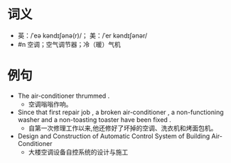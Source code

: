 # 词义
- 英：/ˈeə kəndɪʃənə(r)/； 美：/ˈer kəndɪʃənər/
- #n 空调；空气调节器；冷（暖）气机
# 例句
- The air-conditioner thrummed .
	- 空调嗡嗡作响。
- Since that first repair job , a broken air-conditioner , a non-functioning washer and a non-toasting toaster have been fixed .
	- 自第一次修理工作以来,他还修好了坏掉的空调、洗衣机和烤面包机。
- Design and Construction of Automatic Control System of Building Air-Conditioner
	- 大楼空调设备自控系统的设计与施工
